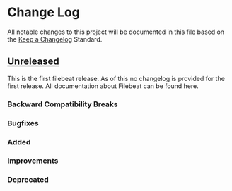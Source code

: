 # Change Log
All notable changes to this project will be documented in this file based on the
[Keep a Changelog](http://keepachangelog.com/) Standard.


## [Unreleased](https://github.com/elastic/filebeat/compare/13678f4...HEAD)

This is the first filebeat release. As of this no changelog is provided for the first release.
All documentation about Filebeat can be found here.

### Backward Compatibility Breaks

### Bugfixes

### Added

### Improvements

### Deprecated
